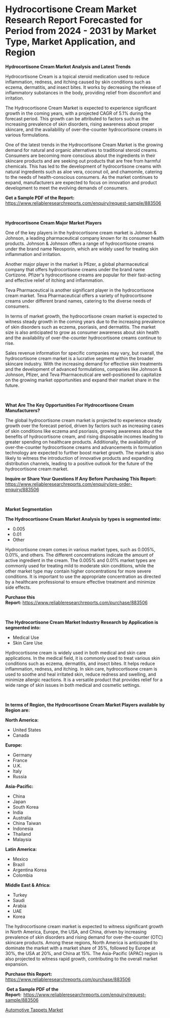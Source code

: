 <p><h1>Hydrocortisone Cream Market Research Report Forecasted for Period from 2024 -  2031 by Market Type, Market Application, and Region</h1></p><p><strong>Hydrocortisone Cream Market Analysis and Latest Trends</strong></p>
<p><p>Hydrocortisone Cream is a topical steroid medication used to reduce inflammation, redness, and itching caused by skin conditions such as eczema, dermatitis, and insect bites. It works by decreasing the release of inflammatory substances in the body, providing relief from discomfort and irritation.</p><p>The Hydrocortisone Cream Market is expected to experience significant growth in the coming years, with a projected CAGR of 5.1% during the forecast period. This growth can be attributed to factors such as the increasing prevalence of skin disorders, rising awareness about proper skincare, and the availability of over-the-counter hydrocortisone creams in various formulations.</p><p>One of the latest trends in the Hydrocortisone Cream Market is the growing demand for natural and organic alternatives to traditional steroid creams. Consumers are becoming more conscious about the ingredients in their skincare products and are seeking out products that are free from harmful chemicals. This has led to the development of hydrocortisone creams with natural ingredients such as aloe vera, coconut oil, and chamomile, catering to the needs of health-conscious consumers. As the market continues to expand, manufacturers are expected to focus on innovation and product development to meet the evolving demands of consumers.</p></p>
<p><strong>Get a Sample PDF of the Report:&nbsp;</strong> <a href="https://www.reliableresearchreports.com/enquiry/request-sample/883506">https://www.reliableresearchreports.com/enquiry/request-sample/883506</a></p>
<p>&nbsp;</p>
<p><strong>Hydrocortisone Cream Major Market Players</strong></p>
<p><p>One of the key players in the hydrocortisone cream market is Johnson & Johnson, a leading pharmaceutical company known for its consumer health products. Johnson & Johnson offers a range of hydrocortisone creams under the brand name Neosporin, which are widely used for treating skin inflammation and irritation.</p><p>Another major player in the market is Pfizer, a global pharmaceutical company that offers hydrocortisone creams under the brand name Cortizone. Pfizer's hydrocortisone creams are popular for their fast-acting and effective relief of itching and inflammation.</p><p>Teva Pharmaceutical is another significant player in the hydrocortisone cream market. Teva Pharmaceutical offers a variety of hydrocortisone creams under different brand names, catering to the diverse needs of consumers. </p><p>In terms of market growth, the hydrocortisone cream market is expected to witness steady growth in the coming years due to the increasing prevalence of skin disorders such as eczema, psoriasis, and dermatitis. The market size is also anticipated to grow as consumer awareness about skin health and the availability of over-the-counter hydrocortisone creams continue to rise.</p><p>Sales revenue information for specific companies may vary, but overall, the hydrocortisone cream market is a lucrative segment within the broader skincare industry. With the increasing demand for effective skin treatments and the development of advanced formulations, companies like Johnson & Johnson, Pfizer, and Teva Pharmaceutical are well-positioned to capitalize on the growing market opportunities and expand their market share in the future.</p></p>
<p>&nbsp;</p>
<p><strong>What Are The Key Opportunities For Hydrocortisone Cream Manufacturers?</strong></p>
<p><p>The global hydrocortisone cream market is projected to experience steady growth over the forecast period, driven by factors such as increasing cases of skin conditions like eczema and psoriasis, growing awareness about the benefits of hydrocortisone cream, and rising disposable incomes leading to greater spending on healthcare products. Additionally, the availability of over-the-counter hydrocortisone creams and advancements in formulation technology are expected to further boost market growth. The market is also likely to witness the introduction of innovative products and expanding distribution channels, leading to a positive outlook for the future of the hydrocortisone cream market.</p></p>
<p><strong>Inquire or Share Your Questions If Any Before Purchasing This Report:</strong> <a href="https://www.reliableresearchreports.com/enquiry/pre-order-enquiry/883506">https://www.reliableresearchreports.com/enquiry/pre-order-enquiry/883506</a></p>
<p>&nbsp;</p>
<p><strong>Market Segmentation</strong></p>
<p><strong>The Hydrocortisone Cream Market Analysis by types is segmented into:</strong></p>
<p><ul><li>0.005</li><li>0.01</li><li>Other</li></ul></p>
<p><p>Hydrocortisone cream comes in various market types, such as 0.005%, 0.01%, and others. The different concentrations indicate the amount of active ingredient in the cream. The 0.005% and 0.01% market types are commonly used for treating mild to moderate skin conditions, while the other market type may contain higher concentrations for more severe conditions. It is important to use the appropriate concentration as directed by a healthcare professional to ensure effective treatment and minimize side effects.</p></p>
<p><strong>Purchase this Report:&nbsp;</strong><a href="https://www.reliableresearchreports.com/purchase/883506">https://www.reliableresearchreports.com/purchase/883506</a></p>
<p>&nbsp;</p>
<p><strong>The Hydrocortisone Cream Market Industry Research by Application is segmented into:</strong></p>
<p><ul><li>Medical Use</li><li>Skin Care Use</li></ul></p>
<p><p>Hydrocortisone cream is widely used in both medical and skin care applications. In the medical field, it is commonly used to treat various skin conditions such as eczema, dermatitis, and insect bites. It helps reduce inflammation, redness, and itching. In skin care, hydrocortisone cream is used to soothe and heal irritated skin, reduce redness and swelling, and minimize allergic reactions. It is a versatile product that provides relief for a wide range of skin issues in both medical and cosmetic settings.</p></p>
<p>&nbsp;</p>
<p><strong>In terms of Region, the Hydrocortisone Cream Market Players available by Region are:</strong></p>
<p>
    <p> <strong> North America: </strong>
        <ul>
            <li>United States</li>
            <li>Canada</li>
        </ul>
        </p> 
    <p> <strong> Europe: </strong>
        <ul>
            <li>Germany</li>
            <li>France</li>
            <li>U.K.</li>
            <li>Italy</li>
            <li>Russia</li>
        </ul>
        </p> 
    <p> <strong> Asia-Pacific: </strong>
        <ul>
            <li>China</li>
            <li>Japan</li>
            <li>South Korea</li>
            <li>India</li>
            <li>Australia</li>
            <li>China Taiwan</li>
            <li>Indonesia</li>
            <li>Thailand</li>
            <li>Malaysia</li>
        </ul>
        </p> 
    <p> <strong> Latin America: </strong>
        <ul>
            <li>Mexico</li>
            <li>Brazil</li>
            <li>Argentina Korea</li>
            <li>Colombia</li>
        </ul>
        </p> 
    <p> <strong> Middle East & Africa: </strong>
        <ul>
            <li>Turkey</li>
            <li>Saudi</li>
            <li>Arabia</li>
            <li>UAE</li>
            <li>Korea</li>
        </ul>
    </p>
    </p>
<p><p>The hydrocortisone cream market is expected to witness significant growth in North America, Europe, the USA, and China, driven by increasing prevalence of skin disorders and rising demand for over-the-counter (OTC) skincare products. Among these regions, North America is anticipated to dominate the market with a market share of 35%, followed by Europe at 30%, the USA at 20%, and China at 15%. The Asia-Pacific (APAC) region is also projected to witness rapid growth, contributing to the overall market expansion.</p></p>
<p><strong>Purchase this Report: </strong><a href="https://www.reliableresearchreports.com/purchase/883506">https://www.reliableresearchreports.com/purchase/883506</a></p>
<p>&nbsp;<strong>Get a Sample PDF of the Report:&nbsp;&nbsp;</strong><a href="https://www.reliableresearchreports.com/enquiry/request-sample/883506">https://www.reliableresearchreports.com/enquiry/request-sample/883506</a></p>
<p><strong></strong></p>
<p><p><a href="https://gamy-alyssum-396.notion.site/Automotive-Tappets-Market-Size-Growing-and-Forecasted-for-period-from-2024-2031-and-provides-compl-edf00616860e4698a487f67c78bf23a4">Automotive Tappets Market</a></p></p>